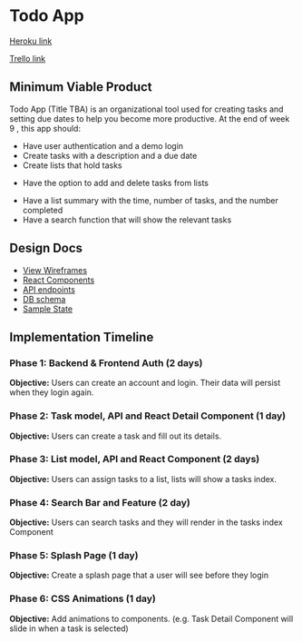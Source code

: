 # Todo App

[Heroku link][heroku]

[Trello link][trello]

[heroku]: ""
[trello]: https://trello.com/b/nMOAWGy9/todoapp-full-stack

## Minimum Viable Product

Todo App (Title TBA) is an organizational tool used for creating tasks and setting due dates to help you become more productive. At the end of week 9 , this app should:
* Have user authentication and a demo login
* Create tasks with a description and a due date
* Create lists that hold tasks
 + Have the option to add and delete tasks from lists
* Have a list summary with the time, number of tasks, and the number completed
* Have a search function that will show the relevant tasks

## Design Docs
* [View Wireframes][wireframes]
* [React Components][components]
* [API endpoints][api-endpoints]
* [DB schema][schema]
* [Sample State][sample-state]

[wireframes]: docs/wireframes
[components]: docs/component-hierarchy.md
[sample-state]: docs/sample-state.md
[api-endpoints]: docs/api-endpoints.md
[schema]: docs/schema.md

## Implementation Timeline

### Phase 1: Backend & Frontend Auth (2 days)
**Objective:** Users can create an account and login. Their data will persist when they login again.

### Phase 2: Task model, API and React Detail Component (1 day)
**Objective:** Users can create a task and fill out its details.

### Phase 3: List model, API and React Component (2 days)
**Objective:** Users can assign tasks to a list, lists will show a tasks index.

### Phase 4: Search Bar and Feature (2 day)
**Objective:** Users can search tasks and they will render in the tasks index Component

### Phase 5: Splash Page (1 day)
**Objective:** Create a splash page that a user will see before they login

### Phase 6: CSS Animations (1 day)
**Objective:** Add animations to components. (e.g. Task Detail Component will slide in when a task is selected)
